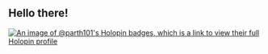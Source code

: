 ## Hello there!
[![An image of @parth101's Holopin badges, which is a link to view their full Holopin profile](https://holopin.me/parth101)](https://holopin.io/@parth101)
<!--
**parth10-1/parth10-1** is a ✨ _special_ ✨ repository because its `README.md` (this file) appears on your GitHub profile.

Here are some ideas to get you started:

- 🔭 I’m currently working on ...
- 🌱 I’m currently learning ...
- 👯 I’m looking to collaborate on ...
- 🤔 I’m looking for help with ...
- 💬 Ask me about ...
- 📫 How to reach me: ...
- 😄 Pronouns: ...
- ⚡ Fun fact: ...
-->
